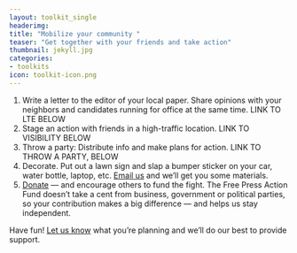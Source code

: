 ```yaml
---
layout: toolkit_single
headerimg:
title: "Mobilize your community "
teaser: "Get together with your friends and take action"
thumbnail: jekyll.jpg
categories:
- toolkits
icon: toolkit-icon.png
---
```


 1. Write a letter to the editor of your local paper. Share opinions with your neighbors and candidates running for office at the same time. LINK TO LTE BELOW
 1. Stage an action with friends in a high-traffic location. LINK TO VISIBILITY BELOW
 1. Throw a party: Distribute info and make plans for action. LINK TO THROW A PARTY, BELOW
 1. Decorate. Put out a lawn sign and slap a bumper sticker on your car, water bottle, laptop, etc. <a href="mailto:info@freepress.net?subject=Internet 2016 materials inquiry">Email us</a> and we’ll get you some materials.
 1. [Donate](https://act.freepress.net/donate/single/?source=internet2016) — and encourage others to fund the fight. The Free Press Action Fund doesn’t take a cent from business, government or political parties, so your contribution makes a big difference — and helps us stay independent.

Have fun! <a href="mailto:info@freepress.net?subject=Internet 2016 planning support">Let us know</a> what you’re planning and we’ll do our best to provide support.
